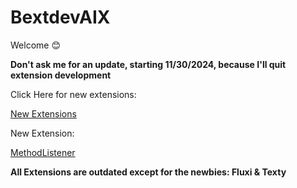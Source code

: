 # BextdevAIX

Welcome 😊

<b>Don't ask me for an update, starting 11/30/2024, because I'll quit extension development</b>

Click Here for new extensions:

<a href="https://sites.google.com/view/ai2extensionbextdevnew/ai2-new-extensions-free-aia-files">New Extensions</a>

New Extension:

<a href="https://sites.google.com/view/ai2extensionbextdevnew/ai2-new-extensions-free-aia-files">MethodListener</a>

<b>All Extensions are outdated except for the newbies: Fluxi & Texty</b>
